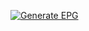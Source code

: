 [![Generate EPG](https://github.com/warningfm/x1/actions/workflows/gen-epg.yml/badge.svg)](https://github.com/warningfm/x1/actions/workflows/gen-epg.yml)
